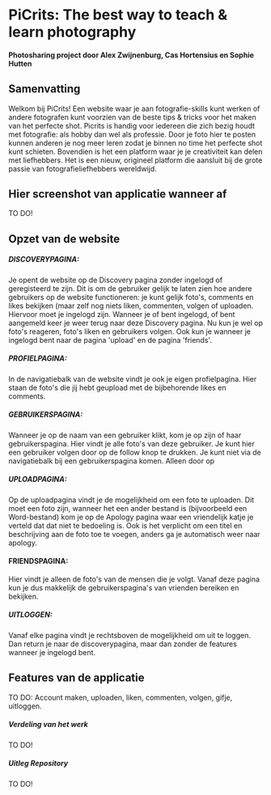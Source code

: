 # PiCrits: The best way to teach & learn photography
#### Photosharing project door Alex Zwijnenburg, Cas Hortensius en Sophie Hutten

## Samenvatting
Welkom bij PiCrits! Een website waar je aan fotografie-skills kunt werken of andere fotografen kunt voorzien van de beste tips & tricks voor het maken van het perfecte shot. Picrits is handig voor iedereen die zich bezig houdt met fotografie: als hobby dan wel als professie. Door je foto hier te posten kunnen anderen je nog meer leren zodat je binnen no time het perfecte shot kunt schieten. Bovendien is het een platform waar je je creativiteit kan delen met liefhebbers. Het is een nieuw, origineel platform die aansluit bij de grote passie van fotografieliefhebbers wereldwijd. 

## Hier screenshot van applicatie wanneer af
TO DO!

## Opzet van de website
##### DISCOVERYPAGINA:
Je opent de website op de Discovery pagina zonder ingelogd of geregisteerd te zijn. Dit is om de gebruiker gelijk te laten zien hoe andere gebruikers op de website functioneren: je kunt gelijk foto's, comments en likes bekijken (maar zelf nog niets liken, commenten, volgen of uploaden. Hiervoor moet je ingelogd zijn. Wanneer je of bent ingelogd, of bent aangemeld keer je weer terug naar deze Discovery pagina. Nu kun je wel op foto's reageren, foto's liken en gebruikers volgen. Ook kun je wanneer je ingelogd bent naar de pagina 'upload' en de pagina 'friends'.
##### PROFIELPAGINA:
In de navigatiebalk van de website vindt je ook je eigen profielpagina. Hier staan de foto's die jij hebt geupload met de bijbehorende likes en comments. 
##### GEBRUIKERSPAGINA:
Wanneer je op de naam van een gebruiker klikt, kom je op zijn of haar gebruikerspagina. Hier vindt je alle foto's van deze gebruiker. Je kunt hier een gebruiker volgen door op de follow knop te drukken. Je kunt niet via de navigatiebalk bij een gebruikerspagina komen. Alleen door op 
##### UPLOADPAGINA: 
Op de uploadpagina vindt je de mogelijkheid om een foto te uploaden. Dit moet een foto zijn, wanneer het een ander bestand is (bijvoorbeeld een Word-bestand) kom je op de Apology pagina waar een vriendelijk katje je verteld dat dat niet te bedoeling is. Ook is het verplicht om een titel en beschrijving aan de foto toe te voegen, anders ga je automatisch weer naar apology. 
#### FRIENDSPAGINA:
Hier vindt je alleen de foto's van de mensen die je volgt. Vanaf deze pagina kun je dus makkelijk de gebruikerspagina's van vrienden bereiken en bekijken. 
##### UITLOGGEN:
Vanaf elke pagina vindt je rechtsboven de mogelijkheid om uit te loggen. Dan return je naar de discoverypagina, maar dan zonder de features wanneer je ingelogd bent. 

## Features van de applicatie
TO DO: Account maken, uploaden, liken, commenten, volgen, gifje, uitloggen. 

##### Verdeling van het werk 
TO DO!

##### Uitleg Repository
TO DO!
 
